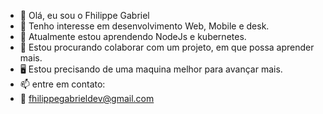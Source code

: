 - 👋 Olá, eu sou o Fhilippe Gabriel
- 👀 Tenho interesse em desenvolvimento Web, Mobile e desk.
- 🌱 Atualmente estou aprendendo NodeJs e kubernetes.
- 💞️ Estou procurando colaborar com um projeto, em que possa aprender mais.
- 🖥 Estou precisando de uma maquina melhor para avançar mais.
- 📫 entre em contato:
- 📧 fhilippegabrieldev@gmail.com

<!---
fhilippe-gabriel/fhilippe-gabriel is a ✨ special ✨ repository because its `README.md` (this file) appears on your GitHub profile.
You can click the Preview link to take a look at your changes.
--->
